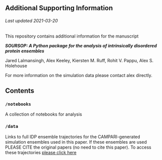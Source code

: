 ## Additional Supporting Information
###### Last updated 2021-03-20

This repository contains additional information for the manuscript 

***SOURSOP: A Python package for the analysis of intrinsically disordered protein ensembles***

Jared Lalmansingh, Alex Keeley, Kiersten M. Ruff, Rohit V. Pappu, Alex S. Holehouse

For more information on the simulation data please contact alex directly.

## Contents
### `/notebooks`
A collection of notebooks for analysis

### `/data`
Links to full IDP ensemble trajectories for the CAMPARI-generated simulation ensembles used in this paper. If these ensembles are used PLEASE CITE the original papers (no need to cite this paper).
To access these trajectories [please click here](https://www.dropbox.com/sh/0cnrsodeatrsk9n/AADozaFr6T7VfEa1wfRgtPAQa?dl=0)


